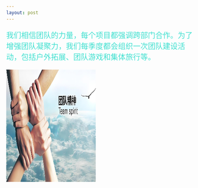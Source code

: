 ```yaml
---
layout: post
---
```

<div class="container">
	<div class="row" rows="8">
	    <div class="col-md-6">
			<p style="color: rgb(64,224,208); font-size: 20px;">我们相信团队的力量，每个项目都强调跨部门合作。为了增强团队凝聚力，我们每季度都会组织一次团队建设活动，包括户外拓展、团队游戏和集体旅行等。</p>
        </div>
		<div class="col-md-3 ">
			<div class="thumbnail">
				<img src="/imges/ct/团队合作.jpg" style="width: 240px;height: 300px;">
			</div>
		</div>
	</div>
</div>
